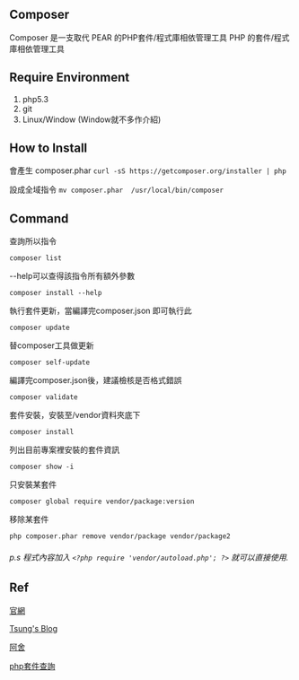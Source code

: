 ## Composer

Composer 是一支取代 PEAR 的PHP套件/程式庫相依管理工具
PHP 的套件/程式庫相依管理工具

## Require Environment

1. php5.3
2. git
3. Linux/Window (Window就不多作介紹)

## How to Install

會產生 composer.phar
`curl -sS https://getcomposer.org/installer | php`

設成全域指令
`mv composer.phar  /usr/local/bin/composer`

## Command

查詢所以指令

`composer list`

--help可以查得該指令所有額外參數

`composer install --help`

執行套件更新，當編譯完composer.json 即可執行此 

`composer update`

替composer工具做更新

`composer self-update` 

編譯完composer.json後，建議檢核是否格式錯誤

`composer validate`

套件安裝，安裝至/vendor資料夾底下

`composer install`

列出目前專案裡安裝的套件資訊

`composer show -i`

只安裝某套件

`composer global require vendor/package:version`

移除某套件

`php composer.phar remove vendor/package vendor/package2`

###### p.s 程式內容加入 `<?php require 'vendor/autoload.php'; ?>` 就可以直接使用.

## Ref
[官網](https://getcomposer.org/)

[Tsung's Blog](https://blog.longwin.com.tw/2013/05/php-composer-package-library-2013/)

[阿舍](http://www.arthurtoday.com/2013/01/ubuntu-install-php-composer.html)

[php套件查詢](https://packagist.org/)
